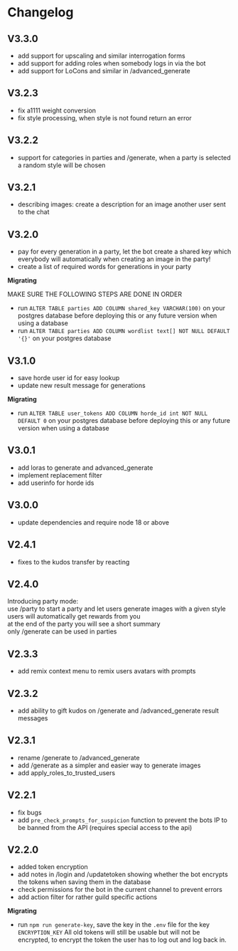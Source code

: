 # Changelog

## V3.3.0
- add support for upscaling and similar interrogation forms
- add support for adding roles when somebody logs in via the bot
- add support for LoCons and similar in /advanced_generate

## V3.2.3

- fix a1111 weight conversion
- fix style processing, when style is not found return an error

## V3.2.2

- support for categories in parties and /generate, when a party is selected a random style will be chosen

## V3.2.1

- describing images: create a description for an image another user sent to the chat

## V3.2.0

- pay for every generation in a party, let the bot create a shared key which everybody will automatically when creating an image in the party!
- create a list of required words for generations in your party

**Migrating** 

MAKE SURE THE FOLLOWING STEPS ARE DONE IN ORDER
- run `ALTER TABLE parties ADD COLUMN shared_key VARCHAR(100)` on your postgres database before deploying this or any future version when using a database
- run `ALTER TABLE parties ADD COLUMN wordlist text[] NOT NULL DEFAULT '{}'` on your postgres database


## V3.1.0

- save horde user id for easy lookup
- update new result message for generations

**Migrating**

- run `ALTER TABLE user_tokens ADD COLUMN horde_id int NOT NULL DEFAULT 0` on your postgres database before deploying this or any future version when using a database

## V3.0.1

- add loras to generate and advanced_generate
- implement replacement filter
- add userinfo for horde ids

## V3.0.0

- update dependencies and require node 18 or above

## V2.4.1

- fixes to the kudos transfer by reacting

## V2.4.0

Introducing party mode:  
use /party to start a party and let users generate images with a given style  
users will automatically get rewards from you  
at the end of the party you will see a short summary  
only /generate can be used in parties 


## V2.3.3

- add remix context menu to remix users avatars with prompts

## V2.3.2

- add ability to gift kudos on /generate and /advanced_generate result messages

## V2.3.1

- rename /generate to /advanced_generate
- add /generate as a simpler and easier way to generate images
- add apply_roles_to_trusted_users


## V2.2.1

- fix bugs
- add `pre_check_prompts_for_suspicion` function to prevent the bots IP to be banned from the API (requires special access to the api)


## V2.2.0

- added token encryption
- add notes in /login and /updatetoken showing whether the bot encrypts the tokens when saving them in the database
- check permissions for the bot in the current channel to prevent errors
- add action filter for rather guild specific actions

**Migrating**

- run `npm run generate-key`, save the key in the `.env` file for the key `ENCRYPTION_KEY`
All old tokens will still be usable but will not be encrypted, to encrypt the token the user has to log out and log back in.
